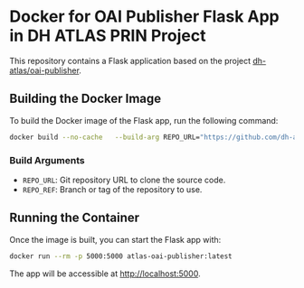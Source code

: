 # Docker for OAI Publisher Flask App in DH ATLAS PRIN Project 

This repository contains a Flask application based on the project [dh-atlas/oai-publisher](https://github.com/dh-atlas/oai-publisher).

## Building the Docker Image

To build the Docker image of the Flask app, run the following command:

```bash
docker build --no-cache   --build-arg REPO_URL="https://github.com/dh-atlas/oai-publisher.git"   --build-arg REPO_REF="main"   -t atlas-oai-publisher:latest .
```

### Build Arguments
- `REPO_URL`: Git repository URL to clone the source code.
- `REPO_REF`: Branch or tag of the repository to use.

## Running the Container

Once the image is built, you can start the Flask app with:

```bash
docker run --rm -p 5000:5000 atlas-oai-publisher:latest
```

The app will be accessible at [http://localhost:5000](http://localhost:5000).
